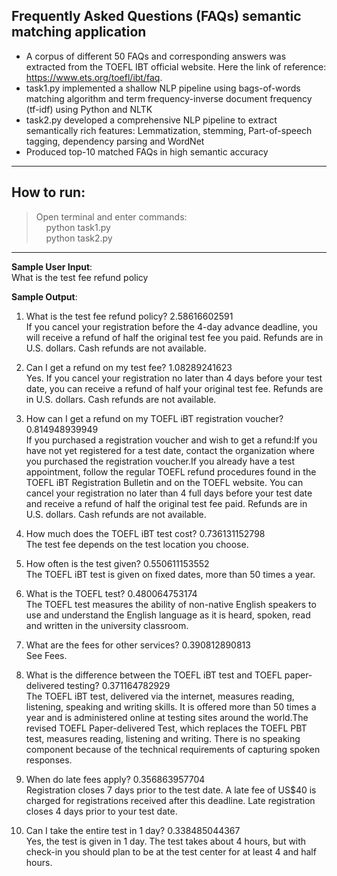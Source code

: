 ## Frequently Asked Questions (FAQs) semantic matching application

- A corpus of different 50 FAQs and corresponding answers was extracted from the TOEFL IBT official website. Here the link of reference: ​https://www.ets.org/toefl/ibt/faq​.
- task1.py implemented a shallow NLP pipeline using bags-of-words matching algorithm and term frequency-inverse document frequency (tf-idf) using Python and NLTK
- task2.py developed a comprehensive NLP pipeline to extract semantically rich features: Lemmatization,
stemming, Part-of-speech tagging, dependency parsing and WordNet
- Produced top-10 matched FAQs in high semantic accuracy

------  
## How to run:
> Open terminal and enter commands:<br />
> &nbsp;&nbsp;&nbsp;&nbsp;python task1.py<br />
> &nbsp;&nbsp;&nbsp;&nbsp;python task2.py<br />


------  
**Sample User Input**:<br />
What is the test fee refund policy

**Sample Output**:
1. What is the test fee refund policy? 2.58616602591<br />
If you cancel your registration before the 4-day advance deadline, you will receive a refund of half the original test fee you paid. Refunds are in U.S. dollars. Cash refunds are not available.

2. Can I get a refund on my test fee? 1.08289241623<br />
Yes. If you cancel your registration no later than 4 days before your test date, you can receive a refund of half your original test fee. Refunds are in U.S. dollars. Cash refunds are not available.

3. How can I get a refund on my TOEFL iBT registration voucher? 0.814948939949<br />
If you purchased a registration voucher and wish to get a refund:If you have not yet registered for a test date, contact the organization where you purchased the registration voucher.If you already have a test appointment, follow the regular TOEFL refund procedures found in the TOEFL iBT Registration Bulletin and on the TOEFL website. You can cancel your registration no later than 4 full days before your test date and receive a refund of half the original test fee paid. Refunds are in U.S. dollars. Cash refunds are not available.

4. How much does the TOEFL iBT test cost? 0.736131152798<br /> 
The test fee depends on the test location you choose.

5. How often is the test given? 0.550611153552<br />
The TOEFL iBT test is given on fixed dates, more than 50 times a year.

6. What is the TOEFL test? 0.480064753174<br />
The TOEFL test measures the ability of non-native English speakers to use and understand the English language as it is heard, spoken, read and written in the university classroom.

7. What are the fees for other services? 0.390812890813<br /> 
See Fees.

8. What is the difference between the TOEFL iBT test and TOEFL paper-delivered testing? 0.371164782929<br />
The TOEFL iBT test, delivered via the internet, measures reading, listening, speaking and writing skills. It is offered more than 50 times a year and is administered online at testing sites around the world.The revised TOEFL Paper-delivered Test, which replaces the TOEFL PBT test, measures reading, listening and writing. There is no speaking component because of the technical requirements of capturing spoken responses.

9. When do late fees apply? 0.356863957704<br />
Registration closes 7 days prior to the test date. A late fee of US$40 is charged for registrations received after this deadline. Late registration closes 4 days prior to your test date.

10. Can I take the entire test in 1 day? 0.338485044367<br />
Yes, the test is given in 1 day. The test takes about 4 hours, but with check-in you should plan to be at the test center for at least 4 and half hours.
